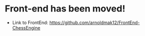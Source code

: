 # Front-end has been moved!

* Link to FrontEnd: https://github.com/arnoldmak12/FrontEnd-ChessEngine
